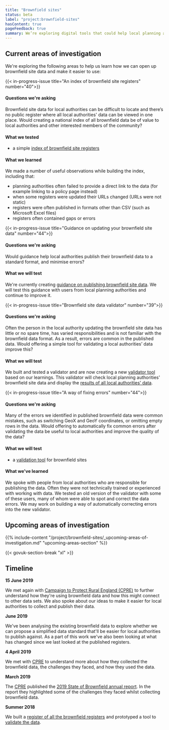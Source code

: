 ```yaml
---
title: "Brownfield sites"
status: beta
label: "project:brownfield-sites"
hasContent: true
pageFeedback: true
summary: We’re exploring digital tools that could help local planning authorities collect and maintain brownfield site data.
---
```

## Current areas of investigation

We're exploring the following areas to help us learn how we can open up brownfield site data and make it easier to use:

{{< in-progress-issue title="An index of brownfield site registers" number="40">}}

#### Questions we're asking

Brownfield site data for local authorities can be difficult to locate and there’s no public register where all local authorities' data can be viewed in one place. Would creating a national index of all brownfield data be of value to local authorities and other interested members of the community?

#### What we tested
* a simple [index of brownfield site registers](https://github.com/communitiesuk/digital-land-collector/blob/master/etc/brownfield-site-publication.tsv)

#### What we learned

We made a number of useful observations while building the index, including that:

* planning authorities often failed to provide a direct link to the data (for example linking to a policy page instead)
* when some registers were updated their URLs changed (URLs were not static)
* registers were often published in formats other than CSV (such as Microsoft Excel files)
* registers often contained gaps or errors

{{< in-progress-issue title="Guidance on updating your brownfield site data" number="44">}}

#### Questions we're asking

Would guidance help local authorities publish their brownfield data to a standard format, and minimise errors?

#### What we will test

We're currently creating [guidance on publishing brownfield site data](https://digital-land.github.io/guidance/brownfield-sites/). We will test this guidance with users from local planning authorities and continue to improve it.

{{< in-progress-issue title="Brownfield site data validator" number="39">}}

#### Questions we're asking

Often the person in the local authority updating the brownfield site data has little or no spare time, has varied responsibilities and is not familiar with the brownfield data format. As a result, errors are common in the published data. Would offering a simple tool for validating a local authorities’ data improve this?

#### What we will test

We built and tested a validator and are now creating a new  [validator tool](https://brownfield-sites-status.herokuapp.com/) based on our learnings.  This validator will check local planning authorities' brownfield site data and display the [results of all local authorities' data](https://brownfield-sites-status.herokuapp.com/breakdown). 

{{< in-progress-issue title="A way of fixing errors" number="44">}}

#### Questions we're asking

Many of the errors we identified in published brownfield data were common mistakes, such as switching GeoX and GeoY coordinates, or omitting empty rows in the data. Would offering to automatically fix common errors after validating the data be useful to local authorities and improve the quality of the data?

#### What we will test
* a [validation tool](https://brownfield-sites-status.herokuapp.com/) for brownfield sites

#### What we've learned

We spoke with people from local authorities who are responsible for publishing the data. Often they were not technically trained or experienced with working with data. We tested an old version of the validator with some of these users, many of whom were able to spot and correct the data errors. We may work on building a way of automatically correcting errors into the new validator.

## Upcoming areas of investigation

{{% include-content "/project/brownfield-sites/_upcoming-areas-of-investigation.md" "upcoming-areas-section" %}}

{{< govuk-section-break "xl" >}}

## Timeline

**15 June 2019**

We met again with [Campaign to Protect Rural England (CPRE)](https://cpre.org.uk/) to further understand how they're using brownfield data and how this might connect to other data sets. We also spoke about our ideas to make it easier for local authorities to collect and publish their data.

**June 2019**

We've been analysing the existing brownfield data to explore whether we can propose a simplified data standard that'll be easier for local authorities to publish against. As a part of this work we've also been looking at what has changed since we last looked at the published registers.

**4 April 2019**

We met with [CPRE](https://cpre.org.uk/) to understand more about how they collected the brownfield data, the challenges they faced, and how they used the data.

**March 2019**

The [CPRE](https://cpre.org.uk/) published the [2019 State of Brownfield annual report](https://www.cpre.org.uk/resources/housing-and-planning/planning/item/5086-state-of-brownfield-2019). In the report they highlighted some of the challenges they faced whilst collecting brownfield data.

**Summer 2018**

We built a [register of all the brownfield registers](https://github.com/communitiesuk/digital-land-collector/blob/master/etc/brownfield-site-publication.tsv) and prototyped a tool to [validate the data](https://brownfield-sites-validator.herokuapp.com).
